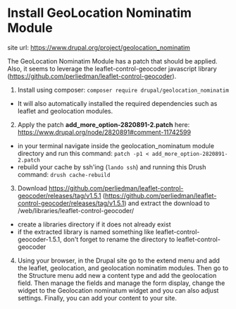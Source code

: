 # Install GeoLocation Nominatim Module

site url: https://www.drupal.org/project/geolocation_nominatim

The GeoLocation Nominatim Module has a patch that should be applied. Also, it seems to leverage the leaflet-control-geocoder javascript library (https://github.com/perliedman/leaflet-control-geocoder).

1. Install using composer: ```composer require drupal/geolocation_nominatim```
  - It will also automatically installed the required dependencies such as leaflet and geolocation modules. 
  
2. Apply the patch **add_more_option-2820891-2.patch** here: https://www.drupal.org/node/2820891#comment-11742599
  - in your terminal navigate inside the geolocation_nominatum module directory and run this command: ```patch -p1 < add_more_option-2820891-2.patch```
  - rebuild your cache by ssh'ing (```lando ssh```) and running this Drush command: ```drush cache-rebuild```
  
3. Download https://github.com/perliedman/leaflet-control-geocoder/releases/tag/v1.5.1 (https://github.com/perliedman/leaflet-control-geocoder/releases/tag/v1.5.1) and extract the download to /web/libraries/leaflet-control-geocoder/
  - create a libraries directory if it does not already exist
  - if the extracted library is named something like leaflet-control-geocoder-1.5.1, don't forget to rename the directory to leaflet-control-geocoder
  
4. Using your browser, in the Drupal site go to the extend menu and add the leaflet, geolocation, and geolocation nominatim modules. Then go to the Structure menu add new a content type and add the geolocation field. Then manage the fields and manage the form display, change the widget to the Geolocation nominatum widget and you can also adjust settings. Finally, you can add your content to your site.
